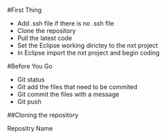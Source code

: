 #First Thing

* Add .ssh file if there is no .ssh file
* Clone the repository
* Pull the latest code 
* Set the Eclipse working dirictey to the nxt project
* In Eclipse import the nxt project and begin coding

#Before You Go

* Git status
* Git add the files that need to be commited
* Git commit the files with a message
* Git push 

##Cloning the repository

Repositry Name


